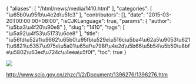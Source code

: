 {
    "aliases": [
        "/html/news/media/1410.html"
    ],
    "categories": [
        "\u65b0\u95fb\u4e2d\u5fc3"
    ],
    "contributors": [],
    "date": "2015-03-20T00:00:00+08:00",
    "isCJKLanguage": true,
    "params": {
        "author": "\u5ba3\u4f20\u90e8"
    },
    "slug": "1410",
    "tags": [
        "\u5a92\u4f53\u5173\u6ce8"
    ],
    "title": "\u56fd\u52a1\u9662\u65b0\u95fb\u529e\u516c\u5ba4\u62a5\u9053\u6211\u6821\u5357\u975e\u5a01\u65af\u798f\u4e2d\u5b66\u5b54\u5b50\u8bfe\u5802\u63ed\u724c\u4eea\u5f0f",
    "toc": true
}

![](https://cdn.tfls.online/mirror/full/48eaaf85ea6952f383215751b981faf60919a929.png)




<http://www.scio.gov.cn/zhzc/1/2/Document/1396276/1396276.htm>




  



